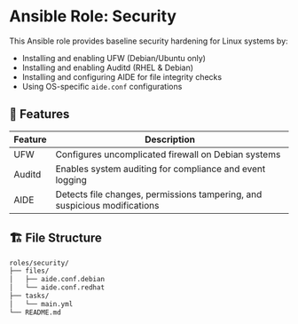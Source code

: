 # Ansible Role: Security

This Ansible role provides baseline security hardening for Linux systems by:

- Installing and enabling UFW (Debian/Ubuntu only)
- Installing and enabling Auditd (RHEL & Debian)
- Installing and configuring AIDE for file integrity checks
- Using OS-specific `aide.conf` configurations

## 🔧 Features

| Feature | Description |
|--------|-------------|
| UFW     | Configures uncomplicated firewall on Debian systems |
| Auditd  | Enables system auditing for compliance and event logging |
| AIDE    | Detects file changes, permissions tampering, and suspicious modifications |

## 🏗️ File Structure

```bash
roles/security/
├── files/
│   ├── aide.conf.debian
│   └── aide.conf.redhat
├── tasks/
│   └── main.yml
└── README.md

